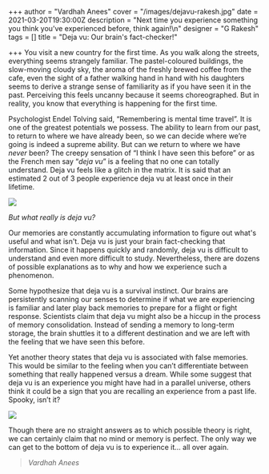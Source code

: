 +++
author = "Vardhah Anees"
cover = "/images/dejavu-rakesh.jpg"
date = 2021-03-20T19:30:00Z
description = "Next time you experience something you think you’ve experienced before, think again!\n"
designer = "G Rakesh"
tags = []
title = "Deja vu: Our brain's fact-checker!"

+++
You visit a new country for the first time. As you walk along the streets, everything seems strangely familiar. The pastel-coloured buildings, the slow-moving cloudy sky, the aroma of the freshly brewed coffee from the cafe, even the sight of a father walking hand in hand with his daughters seems to derive a strange sense of familiarity as if you have seen it in the past. Perceiving this feels uncanny because it seems choreographed. But in reality, you know that everything is happening for the first time.

Psychologist Endel Tolving said, “Remembering is mental time travel”. It is one of the greatest potentials we possess. The ability to learn from our past, to return to where we have already been, so we can decide where we’re going is indeed a supreme ability. But can we return to where we have _never_ been? The creepy sensation of “I think I have seen this before” or as the French men say “_deja vu_” is a feeling that no one can totally understand. Deja vu feels like a glitch in the matrix. It is said that an estimated 2 out of 3 people experience deja vu at least once in their lifetime.

![](/images/dejavu1.png)

_But what really is deja vu?_

Our memories are constantly accumulating information to figure out what's useful and what isn't. Deja vu is just your brain fact-checking that information. Since it happens quickly and randomly, deja vu is difficult to understand and even more difficult to study. Nevertheless, there are dozens of possible explanations as to why and how we experience such a phenomenon.

Some hypothesize that deja vu is a survival instinct. Our brains are persistently scanning our senses to determine if what we are experiencing is familiar and later play back memories to prepare for a flight or fight response. Scientists claim that deja vu might also be a hiccup in the process of memory consolidation. Instead of sending a memory to long-term storage, the brain shuttles it to a different destination and we are left with the feeling that we have seen this before.

Yet another theory states that deja vu is associated with false memories. This would be similar to the feeling when you can’t differentiate between something that really happened versus a dream. While some suggest that deja vu is an experience you might have had in a parallel universe, others think it could be a sign that you are recalling an experience from a past life. Spooky, isn’t it?

![](/images/dejavu2.png)

Though there are no straight answers as to which possible theory is right, we can certainly claim that no mind or memory is perfect. The only way we can get to the bottom of deja vu is to experience it… all over again.

> _Vardhah Anees_